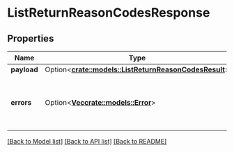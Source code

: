 # ListReturnReasonCodesResponse

## Properties

Name | Type | Description | Notes
------------ | ------------- | ------------- | -------------
**payload** | Option<[**crate::models::ListReturnReasonCodesResult**](ListReturnReasonCodesResult.md)> |  | [optional]
**errors** | Option<[**Vec<crate::models::Error>**](Error.md)> | A list of error responses returned when a request is unsuccessful. | [optional]

[[Back to Model list]](../README.md#documentation-for-models) [[Back to API list]](../README.md#documentation-for-api-endpoints) [[Back to README]](../README.md)


